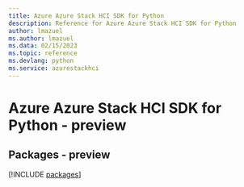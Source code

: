```yaml
---
title: Azure Azure Stack HCI SDK for Python
description: Reference for Azure Azure Stack HCI SDK for Python
author: lmazuel
ms.author: lmazuel
ms.data: 02/15/2023
ms.topic: reference
ms.devlang: python
ms.service: azurestackhci
---
```

# Azure Azure Stack HCI SDK for Python - preview
## Packages - preview
[!INCLUDE [packages](azure-stack-hci-index.md)]